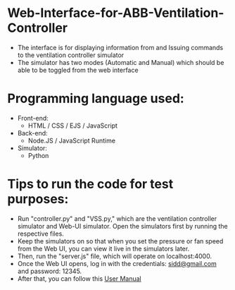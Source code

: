 # Web-Interface-for-ABB-Ventilation-Controller
- The interface is for displaying information from and Issuing commands to the 
ventilation controller simulator
- The simulator has two modes (Automatic and Manual) which should be able 
to be toggled from the web interface

# Programming language used:
- Front-end:
   - HTML / CSS / EJS / JavaScript
- Back-end:
   - Node.JS / JavaScript Runtime
- Simulator:
   - Python

# Tips to run the code for test purposes: 

- Run "controller.py" and "VSS.py," which are the ventilation controller simulator and Web-UI simulator. Open the simulators first by running the respective files.
- Keep the simulators on so that when you set the pressure or fan speed from the Web UI, you can view it live in the simulators later.
- Then, run the "server.js" file, which will operate on localhost:4000.
- Once the Web UI opens, log in with the credentials: sidd@gmail.com and password: 12345.
- After that, you can follow this [User Manual](https://github.com/Siddhartha1986/Web-Interface-for-ABB-Ventilation-Controller/blob/main/user_manual.pdf)
